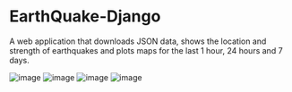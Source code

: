 # EarthQuake-Django
A web application that downloads JSON data, shows the location and strength
of earthquakes and plots maps for the last 1 hour, 24 hours and 7 days.

![image](https://user-images.githubusercontent.com/122234066/219531889-13d16997-924f-4d66-b4f4-956edf0fb535.png)
![image](https://user-images.githubusercontent.com/122234066/222514296-1a276e3b-b666-45cc-9618-f477a1a28cc5.png)
![image](https://user-images.githubusercontent.com/122234066/222515257-1e771ec2-3336-4fd0-a810-b678fa3b03c3.png)
![image](https://user-images.githubusercontent.com/122234066/222515948-bd243fbb-fcea-45db-8fa0-39147e758a66.png)

